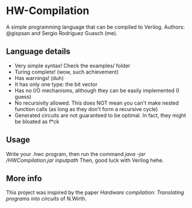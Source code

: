 # HW-Compilation
A simple programming language that can be compiled to Verilog.
Authors: @gispsan and Sergio Rodríguez Guasch (me).

## Language details
* Very simple syntax! Check the examples/ folder
* Turing complete! (wow, such achievement)
* Has warnings! (duh)
* It has only one type: the bit vector
* Has no I/O mechanisms, although they can be easily implemented (I guess)
* No recursivity allowed. This does NOT mean you can't make nested function calls (as long as they don't form a recursive cycle)
* Generated circuits are not guaranteed to be optimal. In fact, they might be bloated as f*ck

## Usage
Write your .hwc program, then run the command _java -jar <your path>/HWCompilation.jar inputpath_
Then, good luck with Verilog hehe.

## More info
This project was inspired by the paper _Hardware compilation: Translating programs into circuits_ of N.Wirth.
